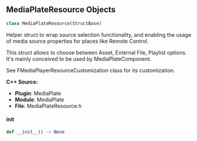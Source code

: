 ## MediaPlateResource Objects

```python
class MediaPlateResource(StructBase)
```

Helper struct to wrap source selection functionality,
and enabling the usage of media source properties for places like Remote Control.

This struct allows to choose between Asset, External File, Playlist options.
It's mainly conceived to be used by MediaPlateComponent.

See FMediaPlayerResourceCustomization class for its customization.

**C++ Source:**

- **Plugin**: MediaPlate
- **Module**: MediaPlate
- **File**: MediaPlateResource.h

<a id="unreal.MediaPlateResource.__init__"></a>

#### __init__

```python
def __init__() -> None
```

<a id="unreal.MoviePipelineOutputData"></a>